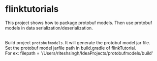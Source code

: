 # flinktutorials
This project shows how to package protobuf models. Then use protobuf models in data serialization/deserialization.

<br>Build project `protobufmodels`. It will generate the protobuf model jar file. 
<br>Set the protobuf model jarfile path in build.gradle of flinkTutorial. 
<br>For ex: filepath = '/Users/riteshsingh/IdeaProjects/protobufmodels/build'

